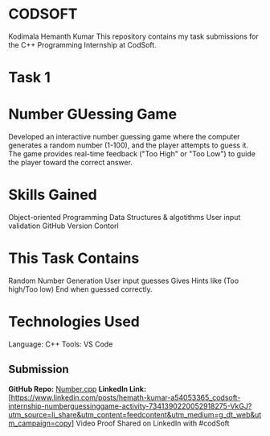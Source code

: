 # CODSOFT
Kodimala Hemanth Kumar 
This repository contains my task submissions for the C++ Programming Internship at CodSoft.
# Task 1
# Number GUessing Game
Developed an interactive number guessing game where the computer generates a random number (1-100), and the player attempts to guess it. The game provides real-time feedback ("Too High" or "Too Low") to guide the player toward the correct answer.
# Skills Gained
Object-oriented Programming
Data Structures & algotithms 
User input validation
GitHub Version Contorl 
# This Task Contains
Random Number Generation
User input guesses 
Gives Hints like (Too high/Too low)
End when guessed correctly.
# Technologies Used
Language: C++
Tools: VS Code
## Submission 
**GitHub Repo:** [Number.cpp](https://github.com/hemanth1574/CODSOFT-1.git)
**LinkedIn Link:** [https://www.linkedin.com/posts/hemath-kumar-a54053365_codsoft-internship-numberguessinggame-activity-7341390220052918275-VkGJ?utm_source=li_share&utm_content=feedcontent&utm_medium=g_dt_web&utm_campaign=copy]
Video Proof Shared on LinkedIn with #codSoft
